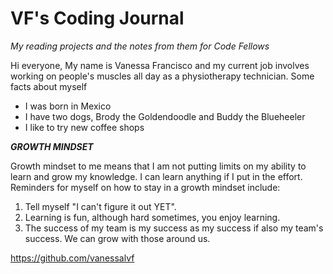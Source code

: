 # VF's Coding Journal
*My reading projects and the notes from them for Code Fellows*

Hi everyone, My name is Vanessa Francisco and my current job involves working on people's muscles all day as a physiotherapy technician. Some facts about myself

- I was born in Mexico
- I have two dogs, Brody the Goldendoodle and Buddy the Blueheeler
- I like to try new coffee shops

***GROWTH MINDSET***

Growth mindset to me means that I am not putting limits on my ability to learn and grow my knowledge. I can learn anything if I put in the effort. Reminders for myself on how to stay in a growth mindset include:
1. Tell myself "I can't figure it out YET".
2. Learning is fun, although hard sometimes, you enjoy learning.
3. The success of my team is my success as my success if also my team's success. We can grow with those around us.
   
https://github.com/vanessalvf
